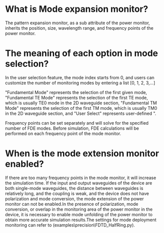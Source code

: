 # What is Mode expansion monitor?

The pattern expansion monitor, as a sub attribute of the power monitor, inherits the position, size, wavelength range, and frequency points of the power monitor.
# The meaning of each option in mode selection?

In the user selection feature, the mode index starts from 0, and users can customize the number of monitoring modes by entering a list [0, 1, 2, 3,...]

"Fundamental Mode" represents the selection of the first given mode, "Fundamental TE Mode" represents the selection of the first TE mode, which is usually TE0 mode in the 2D waveguide section, "Fundamental TM Mode" represents the selection of the first TM mode, which is usually TM0 in the 2D waveguide section, and "User Select" represents user-defined ".

Frequency points can be set separately and will solve for the specified number of FDE modes. Before simulation, FDE calculations will be performed on each frequency point of the mode monitor. 

# When is the mode extension monitor enabled?

If there are too many frequency points in the mode monitor, it will increase the simulation time. If the input and output waveguides of the device are both single-mode waveguides, the distance between waveguides is relatively long, and the coupling is weak, and the device does not have polarization and mode conversion, the mode extension of the power monitor can not be enabled.In the presence of polarization, mode conversion, or overlap in the monitoring area of the power monitor in the device, it is necessary to enable mode unfolding of the power monitor to obtain more accurate simulation results.The settings for mode deployment monitoring can refer to (examples\precision\FDTD_HalfRing.py).


